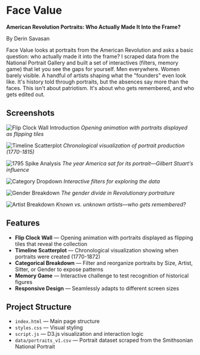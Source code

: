 # Face Value

**American Revolution Portraits: Who Actually Made It Into the Frame?**

By Derin Savasan

Face Value looks at portraits from the American Revolution and asks a basic question: who actually made it into the frame? I scraped data from the National Portrait Gallery and built a set of interactives (filters, memory game) that let you see the gaps for yourself. Men everywhere. Women barely visible. A handful of artists shaping what the "founders" even look like. It's history told through portraits, but the absences say more than the faces. This isn't about patriotism. It's about who gets remembered, and who gets edited out.

## Screenshots

![Flip Clock Wall Introduction](images/Screenshot%202025-10-30%20at%202.17.27%20PM.png)
*Opening animation with portraits displayed as flipping tiles*

![Timeline Scatterplot](images/Screenshot%202025-10-30%20at%202.17.54%20PM.png)
*Chronological visualization of portrait production (1770-1815)*

![1795 Spike Analysis](images/Screenshot%202025-10-30%20at%202.18.06%20PM.png)
*The year America sat for its portrait—Gilbert Stuart's influence*

![Category Dropdown](images/Screenshot%202025-10-30%20at%202.18.16%20PM.png)
*Interactive filters for exploring the data*

![Gender Breakdown](images/Screenshot%202025-10-30%20at%202.18.40%20PM.png)
*The gender divide in Revolutionary portraiture*

![Artist Breakdown](images/Screenshot%202025-10-30%20at%202.18.57%20PM.png)
*Known vs. unknown artists—who gets remembered?*

## Features
- **Flip Clock Wall** — Opening animation with portraits displayed as flipping tiles that reveal the collection
- **Timeline Scatterplot** — Chronological visualization showing when portraits were created (1770-1872)
- **Categorical Breakdown** — Filter and reorganize portraits by Size, Artist, Sitter, or Gender to expose patterns
- **Memory Game** — Interactive challenge to test recognition of historical figures
- **Responsive Design** — Seamlessly adapts to different screen sizes

## Project Structure
- `index.html` — Main page structure
- `styles.css` — Visual styling
- `script.js` — D3.js visualization and interaction logic
- `data/portraits_v1.csv` — Portrait dataset scraped from the Smithsonian National Portrait 

